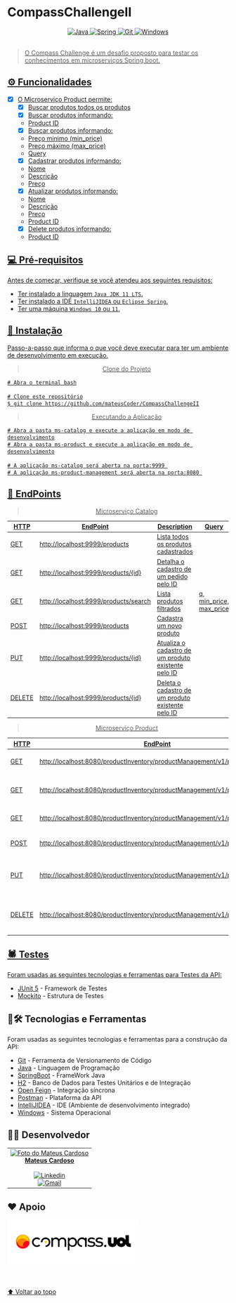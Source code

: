 # CompassChallengeII

<div align="center">
  <a href="https://www.java.com/pt-BR/" target="_blank" rel="noreferrer" rel="noopener">
    <img src="https://img.shields.io/badge/Java-ED8B00?style=for-the-badge&logo=java&logoColor=white" alt="Java"/>
  </a>
  <a href="https://spring.io/" target="_blank" rel="noreferrer" rel="noopener">
    <img src="https://img.shields.io/badge/Spring-6DB33F?style=for-the-badge&logo=spring&logoColor=white" alt="Spring"/>
  </a>
  <a href="https://git-scm.com/" target="_blank" rel="noreferrer" rel="noopener">
    <img src="https://img.shields.io/badge/Git-E34F26?style=for-the-badge&logo=git&logoColor=white" alt="Git"/>
  </a>
  <a href="https://www.microsoft.com/pt-br/windows/?r=1" target="_blank" rel="noreferrer" rel="noopener">
  <img src="https://img.shields.io/badge/Windows-017AD7?style=for-the-badge&logo=windows&logoColor=white" alt="Windows"/>
</div></br>



> O Compass Challenge é um desafio proposto para testar os conhecimentos em microserviços Spring boot.

## ⚙️ Funcionalidades

- [x] O Microserviço Product permite:
    - [x] Buscar produtos todos os produtos
    - [x] Buscar produtos informando:
    - Product ID
    - [x] Buscar produtos informando:
    - Preço minimo (min_price)
    - Preço máximo (max_price)
    - Query
    - [x] Cadastrar produtos informando:
    - Nome
    - Descrição
    - Preço
    - [x] Atualizar produtos informando:
    - Nome
    - Descrição
    - Preço
    - Product ID
    - [x] Delete produtos informando:
    - Product ID

## 💻 Pré-requisitos

Antes de começar, verifique se você atendeu aos seguintes requisitos:

* Ter instalado a  linguagem `Java JDK 11 LTS`.
* Ter instalado a IDE `IntelliJIDEA` ou `Eclipse Spring`.
* Ter uma máquina `Windows 10` ou `11`.

## 🚀 Instalação

Passo-a-passo que informa o que você deve executar para ter um ambiente de desenvolvimento em execução.


><div align="center"> Clone do Projeto </div>
```
# Abra o terminal bash

# Clone este repositório
$ git clone https://github.com/mateusCoder/CompassChallengeII

```


><div align="center"> Executando a Aplicação </div>

```
# Abra a pasta ms-catalog e execute a aplicação em modo de desenvolvimento
# Abra a pasta ms-product e execute a aplicação em modo de desenvolvimento

# A aplicação ms-catalog será aberta na porta:9999 
# A aplicação ms-product-management será aberta na porta:8080 

```


## 📌 EndPoints

><div align="center"> Microserviço Catalog </div>

| HTTP   | EndPoint                             | Description                                               | Query                  |
|--------|--------------------------------------|-----------------------------------------------------------|------------------------|
| GET    | http://localhost:9999/products       | Lista todos os produtos cadastrados                       |                        |
| GET    | http://localhost:9999/products/{id}  | Detalha o cadastro de um pedido pelo ID                   |                        |
| GET    | http://localhost:9999/products/search| Lista produtos filtrados                                  |q, min_price, max_price |
| POST   | http://localhost:9999/products       | Cadastra um novo produto                                  |                        |
| PUT    | http://localhost:9999/products/{id}  | Atualiza o cadastro de um produto existente pelo ID       |                        |
| DELETE | http://localhost:9999/products/{id}  | Deleta o cadastro de um produto existente pelo ID         |                        |

><div align="center"> Microserviço Product </div>

| HTTP   | EndPoint                                                                    | Description                                               | Query                  |
|--------|-----------------------------------------------------------------------------|-----------------------------------------------------------|------------------------|
| GET    | http://localhost:8080/productInventory/productManagement/v1/products        | Lista todos os produtos cadastrados                       |                        |
| GET    | http://localhost:8080/productInventory/productManagement/v1/products/{id}   | Detalha o cadastro de um pedido pelo ID                   |                        |
| GET    | http://localhost:8080/productInventory/productManagement/v1/products/search | Lista produtos filtrados                                  |q, min_price, max_price |
| POST   | http://localhost:8080/productInventory/productManagement/v1/products        | Cadastra um novo produto                                  |                        |
| PUT    | http://localhost:8080/productInventory/productManagement/v1/products/{id}   | Atualiza o cadastro de um produto existente pelo ID       |                        |
| DELETE | http://localhost:8080/productInventory/productManagement/v1/products/{id}   | Deleta o cadastro de um produto existente pelo ID         |                        |


## 🕷️ Testes
Foram usadas as seguintes tecnologias e ferramentas para Testes da API:
* [JUnit 5](https://junit.org/junit5/docs/current/user-guide/) - Framework de Testes
* [Mockito](https://site.mockito.org/) - Estrutura de Testes

## 🚧🛠️ Tecnologias e Ferramentas

Foram usadas as seguintes tecnologias e ferramentas para a construção da API:
* [Git](https://git-scm.com/) - Ferramenta de Versionamento de Código
* [Java](https://www.java.com/pt-BR/) - Linguagem de Programação
* [SpringBoot](https://spring.io/) - FrameWork Java
* [H2](https://www.h2database.com/html/main.html) - Banco de Dados para Testes Unitários e de Integração
* [Open Feign](https://docs.spring.io/spring-cloud-openfeign/docs/current/reference/html/) - Integração síncrona
* [Postman](https://www.postman.com/) - Plataforma da API
* [IntelliJIDEA](https://www.jetbrains.com/pt-br/idea/) - IDE (Ambiente de desenvolvimento integrado)
* [Windows](https://www.microsoft.com/pt-br/windows/?r=1) - Sistema Operacional


## 👨‍💻 Desenvolvedor

<table align="center">
    <td align="center">
      <a href="https://github.com/mateusCoder">
        <img src="https://avatars.githubusercontent.com/u/76978080?v=4" width="100px;" alt="Foto do Mateus Cardoso"/><br>
        <sub>
          <div align="center">
            <b>Mateus Cardoso</b></br></br>
            <a href="https://www.linkedin.com/in/mateus-cardoso-de-moraes/" target="_blank" rel="noreferrer" rel="noopener">
              <img src="https://img.shields.io/badge/LinkedIn-0077B5?style=for-the-badge&logo=linkedin&logoColor=white" alt="Linkedin"/>
            </a></br>
            <a href="mailto:mateus.moraes0507@gmail.com" target="_blank" rel="noreferrer" rel="noopener">
              <img src="https://img.shields.io/badge/Gmail-D14836?style=for-the-badge&logo=gmail&logoColor=white" alt="Gmail"/></br>
            </a>
          </div>
        </sub>
      </a>
    </td>
</table>

## ❤️ Apoio

<sub>
  <div>
    <a href="https://compass.uol/pt/" target="_blank" rel="noreferrer" rel="noopener">
      <img src="https://github.com/mateusCoder/ReadMeTemplate/blob/main/compass.uol.png" alt="compass.uol" width="300px;"/><br>
    </a></br>
  </div>
</sub>
</br>

[⬆ Voltar ao topo](#CompassChallenge)<br>

